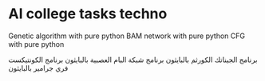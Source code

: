 # AI college tasks techno
Genetic algorithm with pure python
BAM network with pure python
CFG with pure python
 
 
 برنامج الجيناتك الكورثم بالبايثون
برنامج شبكة البام العصبية بالبايثون
برنامج الكونتيكست فري جرامير بالبايثون
